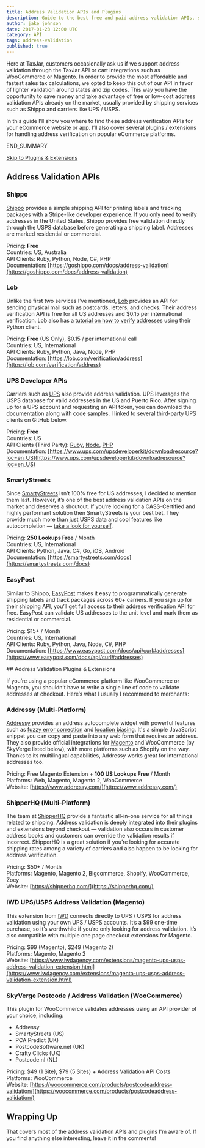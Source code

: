 ```yaml
---
title: Address Validation APIs and Plugins
description: Guide to the best free and paid address validation APIs, services, and plugins on the market.
author: jake_johnson
date: 2017-01-23 12:00 UTC
category: API
tags: address-validation
published: true
---
```


Here at TaxJar, customers occasionally ask us if we support address validation through the TaxJar API or cart integrations such as WooCommerce or Magento. In order to provide the most affordable and fastest sales tax calculations, we opted to keep this out of our API in favor of lighter validation around states and zip codes. This way you have the opportunity to save money and take advantage of free or low-cost address validation APIs already on the market, usually provided by shipping services such as Shippo and carriers like UPS / USPS.

In this guide I’ll show you where to find these address verification APIs for your eCommerce website or app. I’ll also cover several plugins / extensions for handling address verification on popular eCommerce platforms.

END_SUMMARY

[Skip to Plugins & Extensions](#address-validation-plugins)

## Address Validation APIs

### Shippo

[Shippo](https://goshippo.com) provides a simple shipping API for printing labels and tracking packages with a Stripe-like developer experience. If you only need to verify addresses in the United States, Shippo provides free validation directly through the USPS database before generating a shipping label. Addresses are marked residential or commercial.

Pricing: **Free**<br>
Countries: US, Australia<br>
API Clients: Ruby, Python, Node, C#, PHP<br>
Documentation: [https://goshippo.com/docs/address-validation](https://goshippo.com/docs/address-validation)

### Lob

Unlike the first two services I’ve mentioned, [Lob](https://lob.com) provides an API for sending physical mail such as postcards, letters, and checks. Their address verification API is free for all US addresses and $0.15 per international verification. Lob also has a [tutorial on how to verify addresses](https://lob.com/blog/verify-shipping-addresses-in-python-for-free/) using their Python client.

Pricing: **Free** (US Only), $0.15 / per international call<br>
Countries: US, International<br>
API Clients: Ruby, Python, Java, Node, PHP<br>
Documentation: [https://lob.com/verification/address](https://lob.com/verification/address)

### UPS Developer APIs

Carriers such as [UPS](https://www.ups.com/upsdeveloperkit) also provide address validation. UPS leverages the USPS database for valid addresses in the US and Puerto Rico. After signing up for a UPS account and requesting an API token, you can download the documentation along with code samples. I linked to several third-party UPS clients on GitHub below.

Pricing: **Free**<br>
Countries: US<br>
API Clients (Third Party): [Ruby](https://github.com/robhurring/address-validator), [Node](https://github.com/uh-sem-blee/node-shipping-ups), [PHP](https://github.com/gabrielbull/php-ups-api)<br>
Documentation: [https://www.ups.com/upsdeveloperkit/downloadresource?loc=en_US](https://www.ups.com/upsdeveloperkit/downloadresource?loc=en_US)

### SmartyStreets

Since [SmartyStreets](https://smartystreets.com) isn’t 100% free for US addresses, I decided to mention them last. However, it’s one of the best address validation APIs on the market and deserves a shoutout. If you’re looking for a CASS-Certified and highly performant solution then SmartyStreets is your best bet. They provide much more than just USPS data and cool features like autocompletion — [take a look for yourself](https://smartystreets.com/features).

Pricing: **250 Lookups Free** / Month<br>
Countries: US, International<br>
API Clients: Python, Java, C#, Go, iOS, Android<br>
Documentation: [https://smartystreets.com/docs](https://smartystreets.com/docs)

### EasyPost

Similar to Shippo, [EasyPost](https://www.easypost.com) makes it easy to programmatically generate shipping labels and track packages across 60+ carriers. If you sign up for their shipping API, you’ll get full access to their address verification API for free. EasyPost can validate US addresses to the unit level and mark them as residential or commercial.

Pricing: $15+ / Month<br>
Countries: US, International<br>
API Clients: Ruby, Python, Java, Node, C#, PHP<br>
Documentation: [https://www.easypost.com/docs/api/curl#addresses](https://www.easypost.com/docs/api/curl#addresses)

<div id="address-validation-plugins"></div>
## Address Validation Plugins & Extensions

If you’re using a popular eCommerce platform like WooCommerce or Magento, you shouldn’t have to write a single line of code to validate addresses at checkout. Here’s what I usually I recommend to merchants:

### Addressy (Multi-Platform)

[Addressy](https://www.addressy.com) provides an address autocomplete widget with powerful features such as [fuzzy error correction](https://www.addressy.com/features/fuzzy-matching/) and [location biasing](https://www.addressy.com/features/location-biasing/). It's a simple JavaScript snippet you can copy and paste into any web form that requires an address. They also provide official integrations for [Magento](https://www.addressy.com/integrations/address-verification-magento/) and WooCommerce (by SkyVerge listed below), with more platforms such as Shopify on the way. Thanks to its multilingual capabilities, Addressy works great for international addresses too.

Pricing: Free Magento Extension + **100 US Lookups Free** / Month<br>
Platforms: Web, Magento, Magento 2, WooCommerce<br>
Website: [https://www.addressy.com/](https://www.addressy.com/)

### ShipperHQ (Multi-Platform)

The team at [ShipperHQ](https://shipperhq.com/) provide a fantastic all-in-one service for all things related to shipping. Address validation is deeply integrated into their plugins and extensions beyond checkout — validation also occurs in customer address books and customers can override the validation results if incorrect. ShipperHQ is a great solution if you’re looking for accurate shipping rates among a variety of carriers and also happen to be looking for address verification.

Pricing: $50+ / Month<br>
Platforms: Magento, Magento 2, Bigcommerce, Shopify, WooCommerce, Zoey<br>
Website: [https://shipperhq.com/](https://shipperhq.com/)

### IWD UPS/USPS Address Validation (Magento)

This extension from [IWD](https://www.iwdagency.com) connects directly to UPS / USPS for address validation using your own UPS / USPS accounts. It’s a $99 one-time purchase, so it’s worthwhile if you’re only looking for address validation. It’s also compatible with multiple one page checkout extensions for Magento.

Pricing: $99 (Magento), $249 (Magento 2)<br>
Platforms: Magento, Magento 2<br>
Website: [https://www.iwdagency.com/extensions/magento-ups-usps-address-validation-extension.html](https://www.iwdagency.com/extensions/magento-ups-usps-address-validation-extension.html)

### SkyVerge Postcode / Address Validation (WooCommerce)

This plugin for WooCommerce validates addresses using an API provider of your choice, including:

- Addressy
- SmartyStreets (US)
- PCA Predict (UK)
- PostcodeSoftware.net (UK)
- Crafty Clicks (UK)
- Postcode.nl (NL)

Pricing: $49 (1 Site), $79 (5 Sites) + Address Validation API Costs<br>
Platforms: WooCommerce<br>
Website: [https://woocommerce.com/products/postcodeaddress-validation/](https://woocommerce.com/products/postcodeaddress-validation/)

## Wrapping Up

That covers most of the address validation APIs and plugins I'm aware of. If you find anything else interesting, leave it in the comments!

